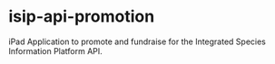 isip-api-promotion
==================

iPad Application to promote and fundraise for the Integrated Species Information Platform API.